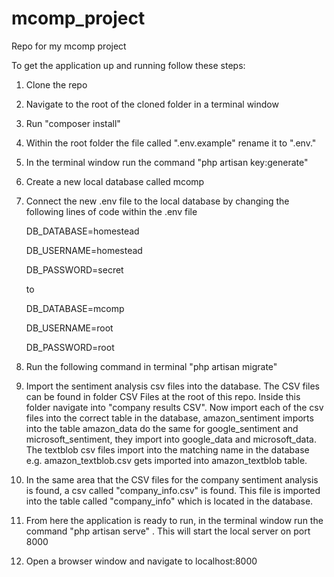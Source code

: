 # mcomp_project
Repo for my mcomp project

To get the application up and running follow these steps:

1) Clone the repo
2) Navigate to the root of the cloned folder in a terminal window
3) Run "composer install"
4) Within the root folder the file called ".env.example" rename it to ".env."
5) In the terminal window run the command "php artisan key:generate"
5) Create a new local database called mcomp
6) Connect the new .env file to the local database by changing the following lines of code within the .env file

    DB_DATABASE=homestead


    DB_USERNAME=homestead


    DB_PASSWORD=secret

    to 

    DB_DATABASE=mcomp


    DB_USERNAME=root


    DB_PASSWORD=root

7) Run the following command in terminal "php artisan migrate"
8) Import the sentiment analysis csv files into the database. The CSV files can be found in folder CSV Files
at the root of this repo. Inside this folder navigate into "company results CSV". Now import each of the 
csv files into the correct table in the database, amazon_sentiment imports into the table amazon_data do the same for
google_sentiment and microsoft_sentiment, they import into google_data and microsoft_data. The textblob csv files import
into the matching name in the database e.g. amazon_textblob.csv gets imported into amazon_textblob table.

9) In the same area that the CSV files for the company sentiment analysis is found, a csv called
"company_info.csv" is found. This file is imported into the table called "company_info" which is located in the
database.
10) From here the application is ready to run, in the terminal window run the command "php artisan serve"
. This will start the local server on port 8000
11) Open a browser window and navigate to localhost:8000
    